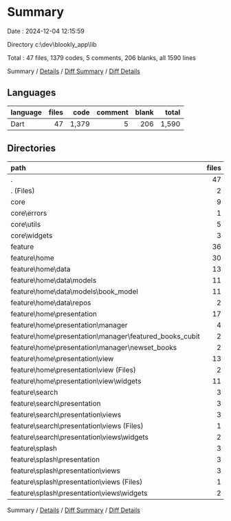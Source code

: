 # Summary

Date : 2024-12-04 12:15:59

Directory c:\\dev\\blookly_app\\lib

Total : 47 files,  1379 codes, 5 comments, 206 blanks, all 1590 lines

Summary / [Details](details.md) / [Diff Summary](diff.md) / [Diff Details](diff-details.md)

## Languages
| language | files | code | comment | blank | total |
| :--- | ---: | ---: | ---: | ---: | ---: |
| Dart | 47 | 1,379 | 5 | 206 | 1,590 |

## Directories
| path | files | code | comment | blank | total |
| :--- | ---: | ---: | ---: | ---: | ---: |
| . | 47 | 1,379 | 5 | 206 | 1,590 |
| . (Files) | 2 | 48 | 0 | 7 | 55 |
| core | 9 | 184 | 0 | 25 | 209 |
| core\\errors | 1 | 47 | 0 | 7 | 54 |
| core\\utils | 5 | 78 | 0 | 11 | 89 |
| core\\widgets | 3 | 59 | 0 | 7 | 66 |
| feature | 36 | 1,147 | 5 | 174 | 1,326 |
| feature\\home | 30 | 964 | 0 | 145 | 1,109 |
| feature\\home\\data | 13 | 447 | 0 | 77 | 524 |
| feature\\home\\data\\models | 11 | 395 | 0 | 69 | 464 |
| feature\\home\\data\\models\\book_model | 11 | 395 | 0 | 69 | 464 |
| feature\\home\\data\\repos | 2 | 52 | 0 | 8 | 60 |
| feature\\home\\presentation | 17 | 517 | 0 | 68 | 585 |
| feature\\home\\presentation\\manager | 4 | 68 | 0 | 29 | 97 |
| feature\\home\\presentation\\manager\\featured_books_cubit | 2 | 34 | 0 | 15 | 49 |
| feature\\home\\presentation\\manager\\newset_books | 2 | 34 | 0 | 14 | 48 |
| feature\\home\\presentation\\view | 13 | 449 | 0 | 39 | 488 |
| feature\\home\\presentation\\view (Files) | 2 | 22 | 0 | 6 | 28 |
| feature\\home\\presentation\\view\\widgets | 11 | 427 | 0 | 33 | 460 |
| feature\\search | 3 | 96 | 0 | 12 | 108 |
| feature\\search\\presentation | 3 | 96 | 0 | 12 | 108 |
| feature\\search\\presentation\\views | 3 | 96 | 0 | 12 | 108 |
| feature\\search\\presentation\\views (Files) | 1 | 11 | 0 | 3 | 14 |
| feature\\search\\presentation\\views\\widgets | 2 | 85 | 0 | 9 | 94 |
| feature\\splash | 3 | 87 | 5 | 17 | 109 |
| feature\\splash\\presentation | 3 | 87 | 5 | 17 | 109 |
| feature\\splash\\presentation\\views | 3 | 87 | 5 | 17 | 109 |
| feature\\splash\\presentation\\views (Files) | 1 | 11 | 0 | 3 | 14 |
| feature\\splash\\presentation\\views\\widgets | 2 | 76 | 5 | 14 | 95 |

Summary / [Details](details.md) / [Diff Summary](diff.md) / [Diff Details](diff-details.md)